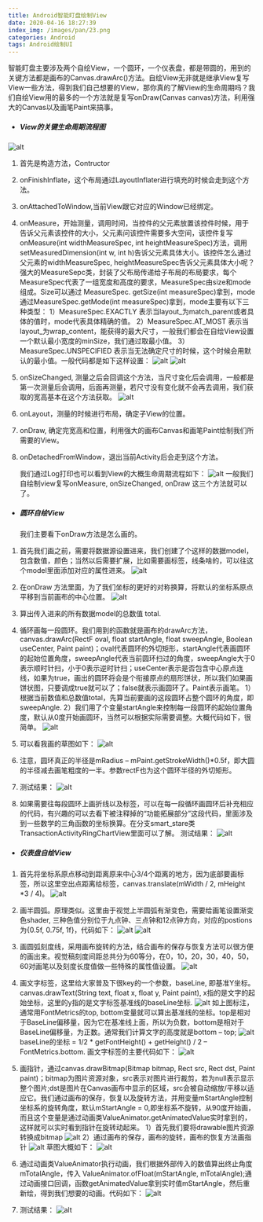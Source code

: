 ```yaml
---
title: Android智能盯盘绘制View
date: 2020-04-16 18:27:39
index_img: /images/pan/23.png
categories: Android
tags: Android绘制UI
---
```


​    智能盯盘主要涉及两个自绘View，一个圆环，一个仪表盘，都是带圆的，用到的关键方法都是画布的Canvas.drawArc()方法。自绘View无非就是继承View复写View一些方法，得到我们自己想要的View，那你真的了解View的生命周期吗？我们自绘View用的最多的一个方法就是复写onDraw(Canvas canvas)方法，利用强大的Canvas以及画笔Paint来搞事。

- ##### **View的关键生命周期流程图**

![alt](/Ouyang/images/pan/1.png)

1. 首先是构造方法，Contructor

2. onFinishInflate，这个布局通过LayoutInflater进行填充的时候会走到这个方法。

3. onAttachedToWindow,当前View跟它对应的Window已经绑定。

4. onMeasure，开始测量，调用时间，当控件的父元素放置该控件时候，用于告诉父元素该控件的大小，父元素问该控件需要多大空间，该控件复写onMeasure(int widthMeasureSpec, int heightMeasureSpec)方法，调用setMeasuredDimension(int w, int h)告诉父元素具体大小。该控件怎么通过父元素的widthMeasureSpec, heightMeasureSpec告诉父元素具体大小呢？强大的MeasureSepc类，封装了父布局传递给子布局的布局要求，每个MeasureSpec代表了一组宽度和高度的要求，MeasureSpec由size和mode组成。Size可以通过 MeasureSpec. getSize(int measureSpec)拿到，mode通过MeasureSpec.getMode(int measureSpec)拿到，mode主要有以下三种类型：
   1）MeasureSpec.EXACTLY
   表示当layout_为match_parent或者具体的值时，mode代表具体精确的值。
   2）MeasureSpec.AT_MOST
   表示当layout_为wrap_content，能获得的最大尺寸，一般我们都会在自绘View设置一个默认最小宽度的minSize，我们通过取最小值。
   3）MeasureSpec.UNSPECIFIED
   表示当无法确定尺寸的时候，这个时候会用默认的最小值。一般代码都是如下这样设置：
   ![alt](/Ouyang/images/pan/2.png)
   ![alt](/Ouyang/images/pan/3.png)

5. onSizeChanged, 测量之后会回调这个方法，当尺寸变化后会调用，一般都是第一次测量后会调用，后面再测量，若尺寸没有变化就不会再去调用，我们获取的宽高基本在这个方法获取。
   ![alt](/Ouyang/images/pan/4.png)

6. onLayout，测量的时候进行布局，确定子View的位置。

7. onDraw, 确定完宽高和位置，利用强大的画布Canvas和画笔Paint绘制我们所需要的View。

8. onDetachedFromWindow，退出当前Activity后会走到这个方法。

   我们通过Log打印也可以看到View的大概生命周期流程如下：
   ![alt](/Ouyang/images/pan/24.png)
   一般我们自绘制view复写onMeasure, onSizeChanged, onDraw 这三个方法就可以了。

   

- ##### 圆环自绘View

  我们主要看下onDraw方法是怎么画的。

1. 首先我们画之前，需要将数据源设置进来，我们创建了个这样的数据model，包含数值，颜色；当然以后需要扩展，比如需要画标签，线条啥的，可以往这个model里面添加对应的属性进来。
   ![alt](/Ouyang/images/pan/6.png)

2. 在onDraw 方法里面，为了我们坐标的更好的对称换算，将默认的坐标系原点平移到当前画布的中心位置。
   ![alt](/Ouyang/images/pan/7.png)

3. 算出传入进来的所有数据model的总数值 total.

4. 循环画每一段圆环。我们用到的函数就是画布的drawArc方法，canvas.drawArc(RectF oval, float startAngle, float sweepAngle, Boolean useCenter, Paint paint)；oval代表圆环的外切矩形，startAngle代表画圆环的起始位置角度，sweepAngle代表当前圆环扫过的角度，sweepAngle大于0表示顺时针扫，小于0表示逆时针扫；useCenter表示是否包含中心原点连线，如果为true，画出的圆环将会是个衔接原点的扇形饼状，所以我们如果画饼状图，只要调成true就可以了；false就表示画圆环了。Paint表示画笔。
   1）根据当前数值和总数值total，先算当前要画的这段圆环占整个圆环的角度，即sweepAngle. 
   2）我们用了个变量startAngle来控制每一段圆环的起始位置角度，默认从0度开始画圆环，当然可以根据实际需要调整。大概代码如下，很简单。
   ![alt](/Ouyang/images/pan/8.png)

5. 可以看我画的草图如下：
   ![alt](/Ouyang/images/pan/9.png)

6. 注意，圆环真正的半径是mRadius – mPaint.getStrokeWidth()*0.5f，即大圆的半径减去画笔粗度的一半。参数rectF也为这个圆环半径的外切矩形。

7. 测试结果：
   ![alt](/Ouyang/images/pan/10.png)

   

8. 如果需要往每段圆环上画折线以及标签，可以在每一段循环画圆环后补充相应的代码，有兴趣的可以去看下被注释掉的“功能拓展部分”这段代码，里面涉及到一些数学的三角函数的坐标换算。在分支smart_stare类TransactionActivityRingChartView里面可以了解。
   测试结果：
   ![alt](/Ouyang/images/pan/11.png)

   

- ##### 仪表盘自绘View

1. 首先将坐标系原点移动到距离原来中心3/4个距离的地方，因为底部要画标签，所以这里空出点距离给标签，canvas.translate(mWidth / 2, mHeight *3 / 4)。
   ![alt](/Ouyang/images/pan/12.png)

2. 画半圆弧。原理类似。这里由于视觉上半圆弧有渐变色，需要给画笔设置渐变色shader, 三种色值分别位于九点钟、三点钟和12点钟方向，对应的postions为{0.5f, 0.75f, 1f}，代码如下：
   ![alt](/Ouyang/images/pan/13.png)
   ![alt](/Ouyang/images/pan/14.png)

3. 画圆弧刻度线，采用画布旋转的方法，结合画布的保存与恢复方法可以很方便的画出来。视觉稿刻度间距总共分为60等分，在0，10，20，30，40，50，60对画笔以及刻度长度值做一些特殊的属性值设置。
   ![alt](/Ouyang/images/pan/15.png)

4. 画文字标签，这里给大家普及下很key的一个参数，baseLine, 即基准Y坐标。canvas.drawText(String text, float x, float y, Paint paint), x指的是文字的起始坐标，这里的y指的是文字标签基准线的baseLine坐标.
   ![alt](/Ouyang/images/pan/16.png)
   如上图标注，通常用FontMetrics的top, bottom变量就可以算出基准线的坐标。top是相对于BaseLine偏移量，因为它在基准线上面，所以为负数，bottom是相对于BaseLine偏移量，为正数。通常我们计算文字的高度就是bottom – top;
   ![alt](/Ouyang/images/pan/17.png)
   baseLine的坐标 = 1/2 * getFontHeight() + getHeight() / 2 – FontMetrics.bottom.
   画文字标签的主要代码如下：
   ![alt](/Ouyang/images/pan/18.png)

   

5. 画指针，通过canvas.drawBitmap(Bitmap bitmap, Rect src, Rect dst, Paint paint)；bitmap为图片资源对象，src表示对图片进行裁剪，若为null表示显示整个图片;dst是图片在Canvas画布中显示的区域，src会被自动缩放/平移以适应它。我们通过画布的保存，恢复以及旋转方法，并用变量mStartAngle控制坐标系的旋转角度，默认mStartAngle = 0,即坐标系不旋转，从90度开始画，而且这个变量是通过动画类ValueAnimator.getAnimatedValue实时拿到的，这样就可以实时看到指针在旋转动起来。
   1）首先我们要将drawable图片资源转换成bitmap
   ![alt](/Ouyang/images/pan/19.png)
   2）通过画布的保存，画布的旋转，画布的恢复方法画指针
   ![alt](/Ouyang/images/pan/20.png)
   草图大概如下：
   ![alt](/Ouyang/images/pan/21.png)

6. 通过动画类ValueAnimator执行动画，我们根据外部传入的数值算出终止角度mTotalAngle，传入 ValueAnimator.ofFloat(mStartAngle, mTotalAngle);通过动画接口回调，函数getAnimatedValue拿到实时值mStartAngle，然后重新绘，得到我们想要的动画。代码如下：
   ![alt](/Ouyang/images/pan/22.png)

7. 测试结果：
   ![alt](/Ouyang/images/pan/23.png)
